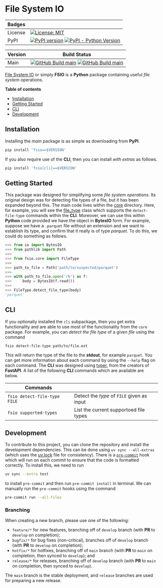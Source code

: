# File System IO

| Badges     |                                                                                                                                                                                                 |
|------------|-------------------------------------------------------------------------------------------------------------------------------------------------------------------------------------------------|
| License    | [![License: MIT](https://img.shields.io/badge/License-MIT-yellow.svg)](https://opensource.org/licenses/MIT)                                                                                     |
| PyPI       | [![PyPI version](https://badge.fury.io/py/fsio.svg)](https://badge.fury.io/py/fsio) [![PyPI - Python Version](https://img.shields.io/pypi/pyversions/fsio.svg)](https://pypi.org/project/fsio/) |

| Version | Build Status                                                                                                                                                                                                                                                                                                                         |
|---------|--------------------------------------------------------------------------------------------------------------------------------------------------------------------------------------------------------------------------------------------------------------------------------------------------------------------------------------|
| Main    | [![GitHub Build main](https://github.com/collier-p-charlie/fsio/actions/workflows/run-tests.yaml/badge.svg)](https://github.com/collier-p-charlie/fsio/actions) [![GitHub Build main](https://github.com/collier-p-charlie/fsio/actions/workflows/python-publish.yaml/badge.svg)](https://github.com/collier-p-charlie/fsio/actions) |


[File System IO]() or simply **FSIO** is a **Python** package containing useful _file system_ operations.


**Table of contents**

- [Installation](#installation)
- [Getting Started](#getting-started)
- [CLI](#cli)
- [Development](#development)


## Installation

Installing the _main_ package is as simple as downloading from **PyPI**.

```python
pip install 'fsio==$VERSION'
```

If you also require use of the **CLI**, then you can install _with extras_ as follows.

```python
pip install 'fsio[cli]==$VERSION'
```


## Getting Started

This package was designed for simplifying some _file system operations_.
Its original design was for detecting file types of a file, but it has been expanded beyond this.
The main code lives within the [core](src/fsio/core) directory. Here, for example, you will see the
[file_type](src/fsio/core/file_type.py) class which supports the `detect-file-type` commands within the **CLI**.
Moreover, we can use this within **Python** code provided we have the object in **BytesIO** form.
For example, suppose we have a `.parquet` file without an extension and we want to establish its type,
and confirm that it really is of type _parquet_. To do this, we could do something as follows.

```python
>>> from io import BytesIO
>>> from pathlib import Path
>>>
>>> from fsio.core import FileType
>>>
>>> path_to_file = Path('path/to/suspected/parquet')
>>>
>>> with path_to_file.open('rb') as f:
>>>     body = BytesIO(f.read())
>>>
>>> FileType.detect_file_type(body)
'parquet'
```

## CLI

If you optionally installed the `cli` subpackage, then you get extra functionality and are able to use most of the
functionality from the `core` package. For example, you can _detect the file type_ of a given _file_ using the command

```shell
fsio detect-file-type path/to/file.ext
```

This will return the type of the file to the **stdout**, for example `parquet`.
You can get more information about each command by using the `--help` flag on each command.
The **CLI** was designed using [typer](https://typer.tiangolo.com), from the creators of **FastAPI**.
A list of the following **CLI** commands which are available are below.

| Commands                     |                                            |
|------------------------------|--------------------------------------------|
| `fsio detect-file-type FILE` | Detect the _type_ of `FILE` given as input |
| `fsio supported-types`       | List the current supportoed file types     |


## Development

To contribute to this project, you can clone the repository and install the development dependencies.
This can be done using `uv sync --all-extras` (which uses the [uv.lock](uv.lock) file for consistency).
There is a [`pre-commit`](https://pre-commit.com/) hook which will run on each commit to ensure that the code is formatted correctly.
To install this, we need to run

```bash
uv sync --extra test
```

to install `pre-commit` and then run `pre-commit install` in terminal.
We can manually run the `pre-commit` hooks using the command

```bash
pre-commit run --all-files
```

### Branching

When creating a new branch, please use one of the following:
- `feature/*` for new features, branching off of `develop` branch (with **PR** to `develop` on completion);
- `bugfix/*` for bug fixes (non-critical), branches off of `develop` branch (with **PR** to `develop` on completion);
- `hotfix/*` for hotfixes, branching off of `main` branch (with **PR** to `main` on completion, then synced to `develop`); and
- `release/*` for releases, branching off of `develop` branch (with **PR** to `main` on completion, then synced to `develop`).

The `main` branch is the stable deployment, and `release` branches are used for preparing a new release.
